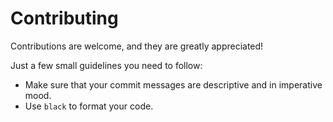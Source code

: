 # Contributing

Contributions are welcome, and they are greatly appreciated!

Just a few small guidelines you need to follow:

- Make sure that your commit messages are descriptive and in imperative mood.
- Use `black` to format your code.
